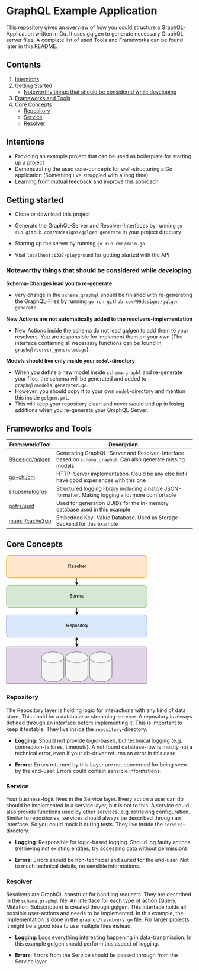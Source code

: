 # GraphQL Example Application
This repository gives an overview of how you could structure a GraphQL-Application written in Go. It uses gqlgen to generate necessary GraphQL server files. A complete list of used Tools and Frameworks can be found later in this README.

## Contents
1. [Intentions](#intentions)
2. [Getting Started](#getting-started)
    * [Noteworthy things that should be considered while developing](#noteworthy-things-that-should-be-considered-while-developing)
3. [Frameworks and Tools](#frameworks-and-tools)
4. [Core Concepts](#core-concepts)
    * [Repository](#repository)
    * [Service](#service)
    * [Resolver](#resolver)

## Intentions
* Providing an example project that can be used as boilerplate for starting up a project
* Demonstrating the used core-concepts for well-structuring a Go application (Something i've struggled with a long time) 
* Learning from mutual feedback and improve this approach

## Getting started
* Clone or download this project

* Generate the GraphQL-Server and Resolver-Interfaces by running `go run github.com/99designs/gqlgen generate` in your project directory

* Starting up the server by running `go run cmd/main.go`

* Visit `localhost:1337/playground` for getting started with the API

### Noteworthy things that should be considered while developing
**Schema-Changes lead you to re-generate**
* very change in the `schema.graphql` should be finished with re-generating the GraphQL-Files by running `go run github.com/99designs/gqlgen generate`.

**New Actions are not automatically added to the resolvers-implementation**
* New Actions inside the schema do not lead gqlgen to add them to your resolvers. You are responsible for implement them on your own (The interface containing all necessary functions can be found in `graphql/server_generated.go`).

**Models should live only inside your `model`-directory**
* When you define a new model inside `schema.graphl` and re-generate your files, the schema will be generated and added to `graphql/models_generated.go`.
* However, you should copy it to your own `model`-directory and mention this inside `gqlgen.yml`.
* This will keep your repository clean and never would end up in losing additions when you re-generate your GraphQL-Server.

## Frameworks and Tools
|Framework/Tool|Description|
|---|---|
|[99design/gqlgen](https://github.com/99designs/gqlgen)|Generating GraphQL-Server and Resolver-Interface based on `schema.graphql`. Can also generate missing models|
|[go-chi/chi](https://github.com/go-chi/chi)|HTTP-Server implementation. Could be any else but i have good experiences with this one|
|[sirupsen/logrus](https://github.com/sirupsen/logrus)|Structured logging library including a native JSON-formatter. Making logging a lot more comfortable|
|[gofrs/uuid](github.com/gofrs/uuid)|Used for generation UUIDs for the in-memory database used in this example|
|[muesli/cache2go](github.com/muesli/cache2go)|Embedded Key-Value Database. Used as Storage-Backend for this example|

## Core Concepts
![architectorial overview](graphql-example-architecture.png "architectorial overview")

### Repository
The Repository layer is holding logic for interactions with any kind of data store.
This could be a database or streaming-service.
A repository is always defined through an interface before implementing it.
This is important to keep it testable.
They live inside the `repository`-directory.

* **Logging:** Should not provide logic-based, but technical logging (e.g. connection-failures, timeouts). A not found database-row is mostly not a technical error, even if your db-driver returns an error in this case.

* **Errors:** Errors returned by this Layer are not concerned for being seen by the end-user. Errors could contain sensible informations.

### Service
Your business-logic lives in the Service layer.
Every action a user can do should be implemented in a service layer, but is not to this.
A service could also provide functions used by other services, e.g. retrieving configuration.
Similar to repositories, services should always be described through an interface.
So you could mock it during tests.
They live inside the `service`-directory.

* **Logging**: Responsible for logic-based logging. Should log faulty actions (retrieving not existing entities, try accessing data without permission)

* **Errors**: Errors should be non-technical and suited for the end-user. Not to much technical details, no sensible informations.

### Resolver
Resolvers are GraphQL construct for handling requests.
They are described in the `schema.graphql` file.
An interface for each type of action (Query, Mutation, Subscription) is created through gqlgen.
This interface holds all possible user-actions and needs to be implemented.
In this example, the implementation is done in the `graphql/resolvers.go` file.
For larger projects it might be a good idea to use multiple files instead.

* **Logging**: Logs everything interesting happening in data-transmission. In this example gqlgen should perform this aspect of logging.

* **Errors**: Errors from the Service should be passed through from the Service layer.